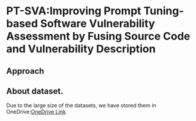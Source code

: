 # PT-SVA:Improving Prompt Tuning-based Software Vulnerability Assessment by Fusing Source Code and Vulnerability Description
## Approach

## About dataset.
Due to the large size of the datasets, we have stored them in OneDrive:[OneDrive Link](https://1drv.ms/f/s!Am_tkausg8Txa_rcjVGd3K1H3O8)
